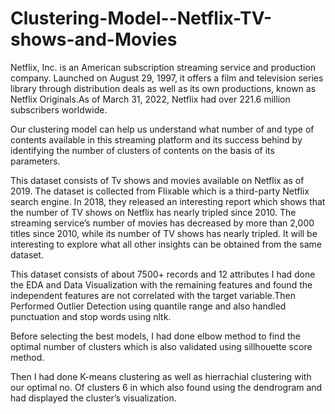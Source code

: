 # Clustering-Model--Netflix-TV-shows-and-Movies

Netflix, Inc. is an American subscription streaming service and production company. Launched on August 29, 1997, it offers a film and television series library through distribution deals as well as its own productions, known as Netflix Originals.As of March 31, 2022, Netflix had over 221.6 million subscribers worldwide.

Our clustering model can help us understand what number of and type of contents available in this streaming platform and its success behind by identifying the number of clusters of contents on the basis of its parameters.

This dataset consists of Tv shows and movies available on Netflix as of 2019. The dataset is collected from Flixable which is a third-party Netflix search engine. In 2018, they released an interesting report which shows that the number of TV shows on Netflix has nearly tripled since 2010. The streaming service’s number of movies has decreased by more than 2,000 titles since 2010, while its number of TV shows has nearly tripled. It will be interesting to explore what all other insights can be obtained from the same dataset.

This dataset consists of about 7500+ records and 12 attributes I had done the EDA and Data Visualization with the
remaining features and found the independent features are
not correlated with the target variable.Then Performed Outlier Detection using quantile range and also handled punctuation and stop words using nltk.

Before selecting the best models, I had done elbow method to find the optimal number of clusters which is also validated using sillhouette score method.

Then I had done K-means clustering as well as hierrachial clustering with our optimal no. Of clusters 6 in which also found using the dendrogram and had displayed the cluster’s visualization.
